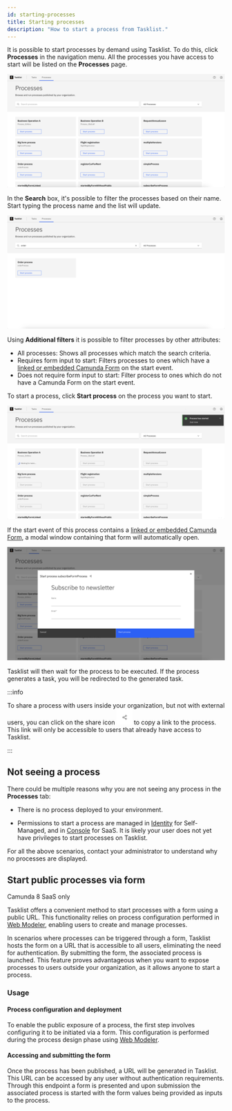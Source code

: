 ```yaml
---
id: starting-processes
title: Starting processes
description: "How to start a process from Tasklist."
---
```


It is possible to start processes by demand using Tasklist. To do this, click **Processes** in the navigation menu. All the processes you have access to start will be listed on the **Processes** page.

![tasklist-processes](img/tasklist-processes.png)

In the **Search** box, it's possible to filter the processes based on their name. Start typing the process name and the list will update.

![tasklist-processes-search](img/tasklist-processes-search.png)

Using **Additional filters** it is possible to filter processes by other attributes:

- All processes: Shows all processes which match the search criteria.
- Requires form input to start: Filters processes to ones which have a [linked or embedded Camunda Form](/components/modeler/web-modeler/advanced-modeling/form-linking.md) on the start event.
- Does not require form input to start: Filter process to ones which do not have a Camunda Form on the start event.

To start a process, click **Start process** on the process you want to start.

![tasklist-processes-start](img/tasklist-processes-start.png)

If the start event of this process contains a [linked or embedded Camunda Form](/components/modeler/web-modeler/advanced-modeling/form-linking.md), a modal window containing that form will automatically open.

![tasklist-processes-start-with-form](img/tasklist-processes-start-with-form.png)

Tasklist will then wait for the process to be executed. If the process generates a task, you will be redirected to the generated task.

:::info

To share a process with users inside your organization, but not with external users, you can click on the share icon ![share icon](img/tasklist-processes-share-button.png) to copy a link to the process. This link will only be accessible to users that already have access to Tasklist.

:::

## Not seeing a process

There could be multiple reasons why you are not seeing any process in the **Processes** tab:

- There is no process deployed to your environment.

- Permissions to start a process are managed in [Identity](/self-managed/identity/user-guide/authorizations/managing-resource-authorizations.md) for Self-Managed, and in [Console](/components/console/manage-organization/manage-users.md) for SaaS. It is likely your user does not yet have privileges to start processes on Tasklist.

For all the above scenarios, contact your administrator to understand why no processes are displayed.

## Start public processes via form

<span class="badge badge--cloud">Camunda 8 SaaS only</span>

Tasklist offers a convenient method to start processes with a form using a public URL. This functionality relies on process configuration performed in [Web Modeler](/components/modeler/web-modeler/advanced-modeling/publish-public-processes.md), enabling users to create and manage processes.

In scenarios where processes can be triggered through a form, Tasklist hosts the form on a URL that is accessible to all users, eliminating the need for authentication. By submitting the form, the associated process is launched. This feature proves advantageous when you want to expose processes to users outside your organization, as it allows anyone to start a process.

### Usage

#### Process configuration and deployment

To enable the public exposure of a process, the first step involves configuring it to be initiated via a form. This configuration is performed during the process design phase using [Web Modeler](/components/modeler/web-modeler/advanced-modeling/publish-public-processes.md).

#### Accessing and submitting the form

Once the process has been published, a URL will be generated in Tasklist. This URL can be accessed by any user without authentication requirements. Through this endpoint a form is presented and upon submission the associated process is started with the form values being provided as inputs to the process.
